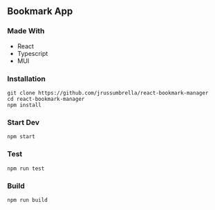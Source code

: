 ## Bookmark App

### Made With

- React
- Typescript
- MUI

### Installation

```
git clone https://github.com/jrussumbrella/react-bookmark-manager
cd react-bookmark-manager
npm install
```

### Start Dev

```
npm start
```

### Test

```
npm run test
```

### Build

```
npm run build
```
